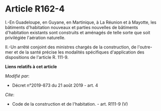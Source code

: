 # Article R162-4

I.-En Guadeloupe, en Guyane, en Martinique, à La Réunion et à Mayotte, les bâtiments d'habitation nouveaux et parties
nouvelles de bâtiments d'habitation existants sont construits et aménagés de telle sorte que soit privilégiée l'aération
naturelle. 

II.-Un arrêté conjoint des ministres chargés de la construction, de l'outre-mer et de la santé précise les modalités
spécifiques d'application des dispositions de l'article R. 111-9.

**Liens relatifs à cet article**

_Modifié par_:

  - Décret n°2019-873 du 21 août 2019 - art. 4

_Cite_:

  - Code de la construction et de l'habitation. - art. R111-9 (V)
